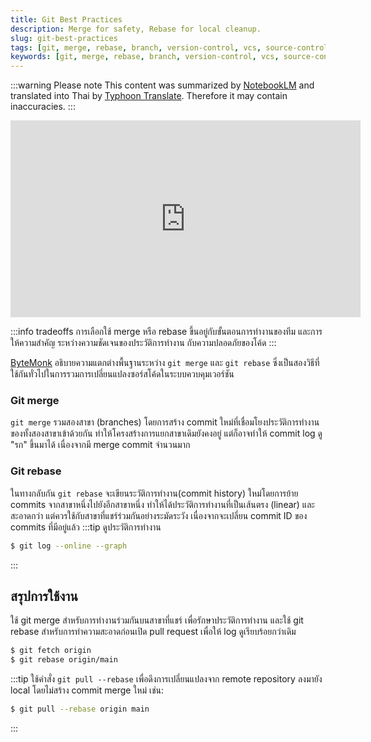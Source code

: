 ```yaml
---
title: Git Best Practices
description: Merge for safety, Rebase for local cleanup.
slug: git-best-practices
tags: [git, merge, rebase, branch, version-control, vcs, source-control, scm]
keywords: [git, merge, rebase, branch, version-control, vcs, source-control, scm]
---
```

:::warning Please note 
This content was summarized by [NotebookLM](https://notebooklm.google.com/) and translated into Thai by [Typhoon Translate](https://opentyphoon.ai/blog/th/typhoon-translate-release). Therefore it may contain inaccuracies.
:::
<iframe width="560" height="315" src="https://www.youtube.com/embed/cjSjlHUmaBU?si=k4nYN3vTXczsU6_c" title="YouTube video player" frameborder="0" allow="accelerometer; autoplay; clipboard-write; encrypted-media; gyroscope; picture-in-picture; web-share" referrerpolicy="strict-origin-when-cross-origin" allowfullscreen></iframe>

:::info tradeoffs
การเลือกใช้ merge หรือ rebase ขึ้นอยู่กับขั้นตอนการทำงานของทีม และการให้ความสำคัญ ระหว่างความชัดเจนของประวัติการทำงาน กับความปลอดภัยของโค้ด
:::

[ByteMonk](https://www.youtube.com/@ByteMonk) อธิบายความแตกต่างพื้นฐานระหว่าง `git merge` และ `git rebase` ซึ่งเป็นสองวิธีที่ใช้กันทั่วไปในการรวมการเปลี่ยนแปลงซอร์สโค้ดในระบบควบคุมเวอร์ชัน
### Git merge
`git merge` รวมสองสาขา (branches) โดยการสร้าง commit ใหม่ที่เชื่อมโยงประวัติการทำงานของทั้งสองสาขาเข้าด้วยกัน ทำให้โครงสร้างการแยกสาขาเดิมยังคงอยู่ แต่ก็อาจทำให้ commit log ดู
"รก" ขึ้นมาได้ เนื่องจากมี merge commit จำนวนมาก
### Git rebase
ในทางกลับกัน `git rebase` จะเขียนระวัติการทำงาน(commit history) ใหม่โดยการย้าย commits จากสาขาหนึ่งไปยังอีกสาขาหนึ่ง ทำให้ได้ประวัติการทำงานที่เป็นเส้นตรง (linear) และสะอาดกว่า
แต่ควรใช้กับสาขาที่แชร์ร่วมกันอย่างระมัดระวัง เนื่องจากจะเปลี่ยน commit ID ของ commits ที่มีอยู่แล้ว
:::tip ดูประวัติการทำงาน
```sh
$ git log --online --graph
```
:::

## สรุปการใช้งาน
ใช้ git merge สำหรับการทำงานร่วมกันบนสาขาที่แชร์ เพื่อรักษาประวัติการทำงาน
และใช้ git rebase สำหรับการทำความสะอาดก่อนเปิด pull request เพื่อให้ log ดูเรียบร้อยกว่าเดิม
```sh
$ git fetch origin
$ git rebase origin/main
```

:::tip
ใช้คำสั่ง `git pull --rebase` เพื่อดึงการเปลี่ยนแปลงจาก remote repository ลงมายัง local โดยไม่สร้าง commit merge ใหม่ เช่น:
```sh
$ git pull --rebase origin main
```
:::